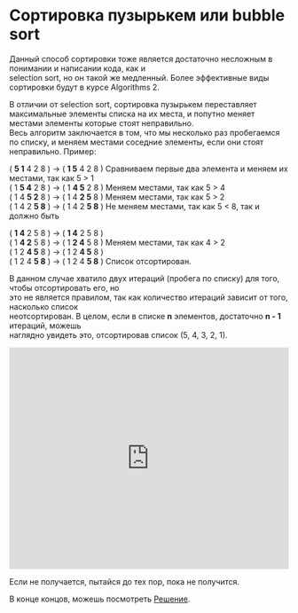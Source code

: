 # Сортировка пузырькем или bubble sort  

Данный способ сортировки тоже является достаточно несложным в понимании и написании кода, как и  
selection sort, но он такой же медленный. Более эффективные виды сортировки будут в курсе Algorithms 2.  

В отличии от selection sort, сортировка пузырькем переставляет максимальные элементы списка на их места, и попутно меняет  
местами элементы которые стоят неправильно.  
Весь алгоритм заключается в том, что мы несколько раз пробегаемся по списку, и меняем местами соседние элементы, если они стоят  
неправильно. Пример:  

( **5 1** 4 2 8 ) → ( **1 5** 4 2 8 ) Сравниваем первые два элемента и меняем их местами, так как 5 > 1  
( 1 **5 4** 2 8 ) → ( 1 **4 5** 2 8 ) Меняем местами, так как 5 > 4  
( 1 4 **5 2** 8 ) → ( 1 4 **2 5** 8 ) Меняем местами, так как 5 > 2  
( 1 4 2 **5 8** ) → ( 1 4 2 **5 8** ) Не меняем местами, так как 5 < 8, так и должно быть  

( **1 4** 2 5 8 ) → ( **1 4** 2 5 8 )  
( 1 **4 2** 5 8 ) → ( 1 **2 4** 5 8 ) Меняем местами, так как 4 > 2  
( 1 2 **4 5** 8 ) → ( 1 2 **4 5** 8 )  
( 1 2 4 **5 8** ) → ( 1 2 4 **5 8** ) Список отсортирован.  

В данном случае хватило двух итераций (пробега по списку) для того, чтобы отсортировать его, но  
это не является правилом, так как количество итераций зависит от того, насколько список  
неотсортирован. В целом, если в списке **n** элементов, достаточно **n - 1** итераций, можешь  
наглядно увидеть это, отсортировав список (5, 4, 3, 2, 1). 

<iframe height="400px" width="100%" src="https://repl.it/@SakenMukanov/NavyFrenchRuntimeerror?lite=true" scrolling="no" frameborder="no" allowtransparency="true" allowfullscreen="true" sandbox="allow-forms allow-pointer-lock allow-popups allow-same-origin allow-scripts allow-modals"></iframe>


Если не получается, пытайся до тех пор, пока не получится. 
 
В конце концов, можешь посмотреть <a href="https://repl.it/@SakenMukanov/PresentFortunateCron" target="_blank">Решение</a>.  

